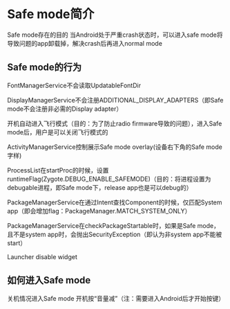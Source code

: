 # Safe mode简介

Safe mode存在的目的 当Android处于严重crash状态时，可以进入safe mode将导致问题的app卸载掉，解决crash后再进入normal mode

## Safe mode的行为

FontManagerService不会读取UpdatableFontDir

DisplayManagerService不会注册ADDITIONAL_DISPLAY_ADAPTERS（即Safe mode不会注册非必需的Display adapter）

开机自动进入飞行模式（目的：为了防止radio firmware导致的问题），进入Safe mode后，用户是可以关闭飞行模式的

ActivityManagerService控制展示Safe mode overlay(设备右下角的Safe mode字样)

ProcessList在startProc的时候，设置runtimeFlag(Zygote.DEBUG_ENABLE_SAFEMODE)（目的：将进程设置为debugable进程，即Safe mode下，release app也是可以debug的）

PackageManagerService在通过Intent查找Component的时候，仅匹配System app（即会增加flag：PackageManager.MATCH_SYSTEM_ONLY） 

PackageManagerService在checkPackageStartable时，如果是Safe mode，且不是system app时，会抛出SecurityException（即认为非system app不能被start）

Launcher disable widget


## 如何进入Safe mode

关机情况进入Safe mode 开机按“音量减”（注：需要进入Android后才开始按键）

